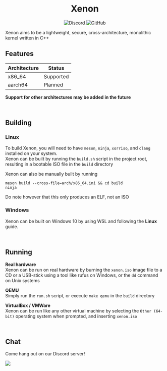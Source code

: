 <h1 align="center">Xenon</h1>

<p align="center">
	<a href="https://discord.gg/t4C349U">
		<img alt="Discord" src="https://discordapp.com/api/guilds/678966940743761990/widget.png?style=shield">
	</a>
	<a href="https://www.gnu.org/licenses/gpl-3.0.en.html">
		<img alt="GitHub" src="https://img.shields.io/github/license/elementalOS/xenon?style=flat">
	</a>
</p>

Xenon aims to be a lightweight, secure, cross-architecture, monolithic kernel written in C++

## Features
| Architecture |  Status   |
|--------------|-----------|
| x86_64       | Supported |
| aarch64      | Planned   |

**Support for other architectures may be added in the future**

<br>

## Building
### Linux
To build Xenon, you will need to have `meson`, `ninja`, `xorriso`, and `clang` installed on your system.<br>
Xenon can be built by running the `build.sh` script in the project root, resulting in a bootable ISO file in the `build` directory 

Xenon can also be manually built by running
```
meson build --cross-file=arch/x86_64.ini && cd build
ninja
```
Do note however that this only produces an ELF, not an ISO

### Windows
Xenon can be built on Windows 10 by using WSL and following the <b>Linux</b> guide.

<br>

## Running
**Real hardware**<br>
Xenon can be run on real hardware by burning the `xenon.iso` image file to a CD or a USB-stick using a tool like rufus on Windows, or the `dd` command on Unix systems

**QEMU**<br>
Simply run the `run.sh` script, or execute `make qemu` in the `build` directory

**VirtualBox / VMWare**<br>
Xenon can be run like any other virtual machine by selecting the `Other (64-bit)` operating system when prompted, and inserting `xenon.iso`

<br>

## Chat
Come hang out on our Discord server!

[![](https://discordapp.com/api/guilds/678966940743761990/widget.png?style=banner2)](https://discord.gg/t4C349U)
